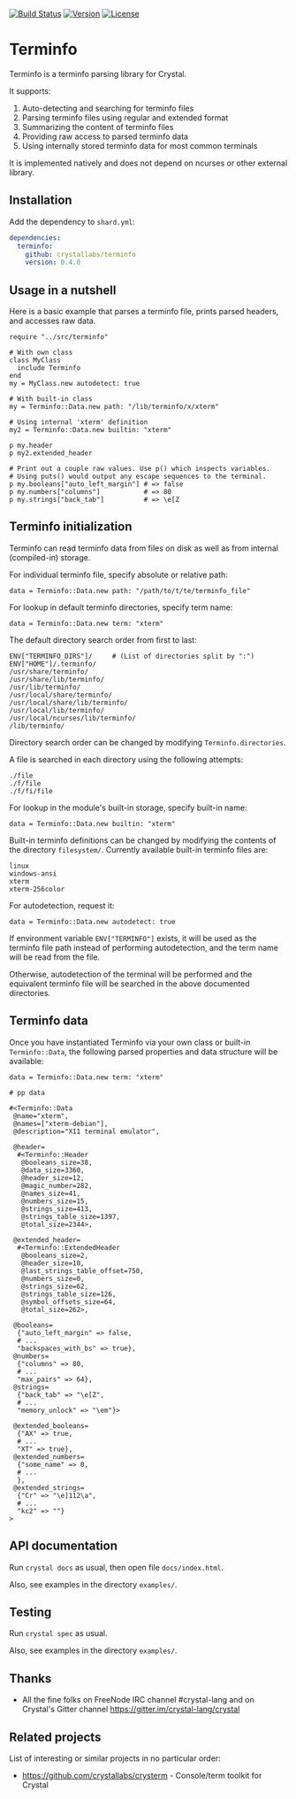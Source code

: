[![Build Status](https://travis-ci.com/crystallabs/terminfo.svg?branch=master)](https://travis-ci.com/crystallabs/terminfo)
[![Version](https://img.shields.io/github/tag/crystallabs/terminfo.svg?maxAge=360)](https://github.com/crystallabs/terminfo/releases/latest)
[![License](https://img.shields.io/github/license/crystallabs/terminfo.svg)](https://github.com/crystallabs/terminfo/blob/master/LICENSE)

# Terminfo

Terminfo is a terminfo parsing library for Crystal.

It supports:

1. Auto-detecting and searching for terminfo files
1. Parsing terminfo files using regular and extended format
1. Summarizing the content of terminfo files
1. Providing raw access to parsed terminfo data
1. Using internally stored terminfo data for most common terminals

It is implemented natively and does not depend on ncurses or other external library.

## Installation

Add the dependency to `shard.yml`:

```yaml
dependencies:
  terminfo:
    github: crystallabs/terminfo
    version: 0.4.0
```

## Usage in a nutshell

Here is a basic example that parses a terminfo file, prints parsed headers, and accesses raw data.

```crystal
require "../src/terminfo"

# With own class
class MyClass
  include Terminfo
end
my = MyClass.new autodetect: true

# With built-in class
my = Terminfo::Data.new path: "/lib/terminfo/x/xterm"

# Using internal 'xterm' definition
my2 = Terminfo::Data.new builtin: "xterm"

p my.header
p my2.extended_header

# Print out a couple raw values. Use p() which inspects variables.
# Using puts() would output any escape sequences to the terminal.
p my.booleans["auto_left_margin"] # => false
p my.numbers["columns"]           # => 80
p my.strings["back_tab"]          # => \e[Z
```

## Terminfo initialization

Terminfo can read terminfo data from files on disk as well as from internal (compiled-in) storage.

For individual terminfo file, specify absolute or relative path:

```crystal
data = Terminfo::Data.new path: "/path/to/t/te/terminfo_file"
```

For lookup in default terminfo directories, specify term name:

```crystal
data = Terminfo::Data.new term: "xterm"
```

The default directory search order from first to last:

```crystal
ENV["TERMINFO_DIRS"]/     # (List of directories split by ":")
ENV["HOME"]/.terminfo/
/usr/share/terminfo/
/usr/share/lib/terminfo/
/usr/lib/terminfo/
/usr/local/share/terminfo/
/usr/local/share/lib/terminfo/
/usr/local/lib/terminfo/
/usr/local/ncurses/lib/terminfo/
/lib/terminfo/
```

Directory search order can be changed by modifying `Terminfo.directories`.

A file is searched in each directory using the following attempts:

```crystal
./file
./f/file
./f/fi/file
```

For lookup in the module's built-in storage, specify built-in name:

```crystal
data = Terminfo::Data.new builtin: "xterm"
```

Built-in terminfo definitions can be changed by modifying the contents of the
directory `filesystem/`. Currently available built-in terminfo files are:

```crystal
linux
windows-ansi
xterm
xterm-256color
```

For autodetection, request it:

```crystal
data = Terminfo::Data.new autodetect: true
```

If environment variable `ENV["TERMINFO"]` exists, it will be used as the terminfo
file path instead of performing autodetection, and the term name will be read
from the file.

Otherwise, autodetection of the terminal will be performed and the equivalent
terminfo file will be searched in the above documented directories.

## Terminfo data

Once you have instantiated Terminfo via your own class or built-in `Terminfo::Data`,
the following parsed properties and data structure will be available:

```crystal
data = Terminfo::Data.new term: "xterm"

# pp data

#<Terminfo::Data
 @name="xterm",
 @names=["xterm-debian"],
 @description="X11 terminal emulator",

 @header=
  #<Terminfo::Header
   @booleans_size=38,
   @data_size=3360,
   @header_size=12,
   @magic_number=282,
   @names_size=41,
   @numbers_size=15,
   @strings_size=413,
   @strings_table_size=1397,
   @total_size=2344>,

 @extended_header=
  #<Terminfo::ExtendedHeader
   @booleans_size=2,
   @header_size=10,
   @last_strings_table_offset=750,
   @numbers_size=0,
   @strings_size=62,
   @strings_table_size=126,
   @symbol_offsets_size=64,
   @total_size=262>,

 @booleans=
  {"auto_left_margin" => false,
  # ...
  "backspaces_with_bs" => true},
 @numbers=
  {"columns" => 80,
  # ...
  "max_pairs" => 64},
 @strings=
  {"back_tab" => "\e[Z",
  # ...
  "memory_unlock" => "\em"}>

 @extended_booleans=
  {"AX" => true,
  # ...
  "XT" => true},
 @extended_numbers=
  {"some_name" => 0,
  # ...
  },
 @extended_strings=
  {"Cr" => "\e]112\a",
  # ...
  "kc2" => ""}
>
```

## API documentation

Run `crystal docs` as usual, then open file `docs/index.html`.

Also, see examples in the directory `examples/`.

## Testing

Run `crystal spec` as usual.

Also, see examples in the directory `examples/`.

## Thanks

* All the fine folks on FreeNode IRC channel #crystal-lang and on Crystal's Gitter channel https://gitter.im/crystal-lang/crystal

## Related projects

List of interesting or similar projects in no particular order:

- https://github.com/crystallabs/crysterm - Console/term toolkit for Crystal

